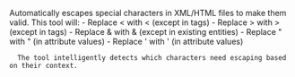 Automatically escapes special characters in XML/HTML files to make them valid. This tool will:
      - Replace < with &lt; (except in tags)
      - Replace > with &gt; (except in tags)
      - Replace & with &amp; (except in existing entities)
      - Replace " with &quot; (in attribute values)
      - Replace ' with &apos; (in attribute values)

      The tool intelligently detects which characters need escaping based on their context.
